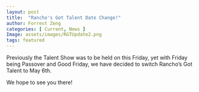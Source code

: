 ```yaml
---
layout: post
title:  "Rancho's Got Talent Date Change!"
author: Forrest Zeng
categories: [ Current, News ]
Image: assets/images/RGTUpdate2.png
tags: featured
---
```

Previously the Talent Show was to be held on this Friday, yet with Friday being Passover and Good Friday, we have decided to switch Rancho’s Got Talent to May 6th. 

We hope to see you there!
